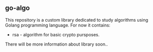 ## go-algo
This repository is a custom library dedicated to study algorithms using Golang programming language. For now it contains:

*  rsa - algorithm for basic crypto pursposes.

There will be more information about library soon..

